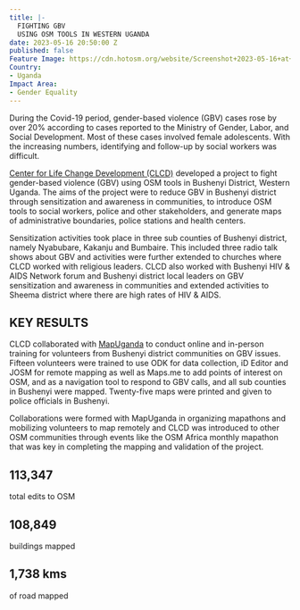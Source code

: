 ```yaml
---
title: |-
  FIGHTING GBV
  USING OSM TOOLS IN WESTERN UGANDA
date: 2023-05-16 20:50:00 Z
published: false
Feature Image: https://cdn.hotosm.org/website/Screenshot+2023-05-16+at+1.49.42+PM.png
Country:
- Uganda
Impact Area:
- Gender Equality
---
```


During the Covid-19 period, gender-based violence (GBV) cases rose by over 20% according to cases reported to the Ministry of Gender, Labor, and Social Development. Most of these cases involved female adolescents. With the increasing numbers, identifying and follow-up by social workers was difficult.

<a href="https://www.facebook.com/centerforlifechangedevelopement/">Center for Life Change Development (CLCD)</a> developed a project to fight gender-based violence (GBV) using OSM tools in Bushenyi District, Western Uganda. The aims of the project were to reduce GBV in Bushenyi district through sensitization and awareness in communities, to introduce OSM tools to social workers, police and other stakeholders, and generate maps of administrative boundaries, police stations and health centers.

Sensitization activities took place in three sub counties of Bushenyi district, namely Nyabubare, Kakanju and Bumbaire. This included three radio talk shows about GBV and activities were further extended to churches where CLCD worked with religious leaders. CLCD also worked with Bushenyi HIV & AIDS Network forum and Bushenyi district local leaders on GBV sensitization and awareness in communities and extended activities to Sheema district where there are high rates of HIV & AIDS.

<h2>KEY RESULTS</h2>

CLCD collaborated with <a href="https://mapuganda.org/">MapUganda</a> to conduct online and in-person training for volunteers from Bushenyi district communities on GBV issues. Fifteen volunteers were trained to use ODK for data collection, iD Editor and JOSM for remote mapping as well as Maps.me to add points of interest on OSM, and as a navigation tool to respond to GBV calls, and all sub counties in Bushenyi were mapped. Twenty-five maps were printed and given to police officials in Bushenyi.

Collaborations were formed with MapUganda in organizing mapathons and mobilizing volunteers to map remotely and CLCD was introduced to other OSM communities through events like the OSM Africa monthly mapathon that was key in completing the mapping and validation of the project.

<h2>113,347</h2> total edits to OSM
<h2>108,849</h2> buildings mapped
<h2>1,738 kms</h2> of road mapped